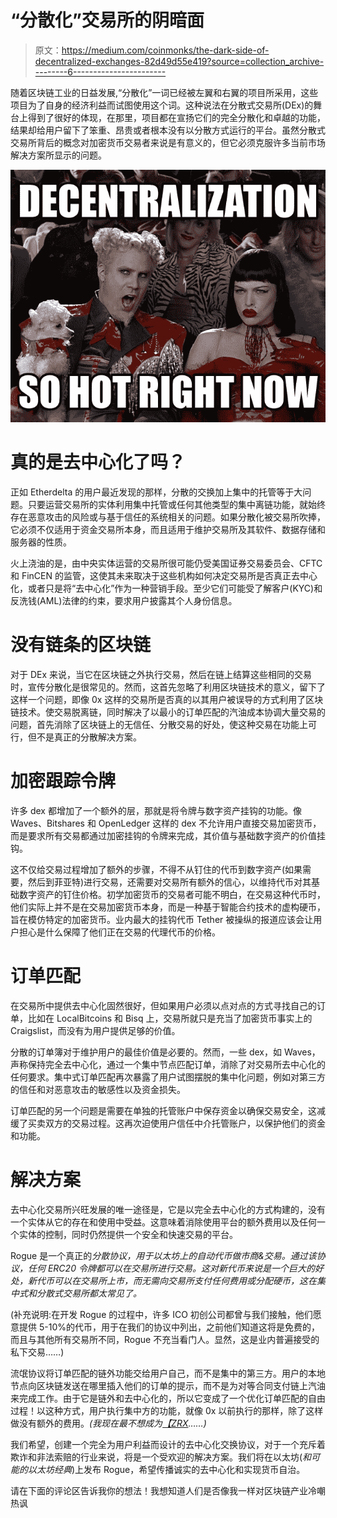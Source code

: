 # “分散化”交易所的阴暗面

> 原文：<https://medium.com/coinmonks/the-dark-side-of-decentralized-exchanges-82d49d55e419?source=collection_archive---------6----------------------->

随着区块链工业的日益发展,“分散化”一词已经被左翼和右翼的项目所采用，这些项目为了自身的经济利益而试图使用这个词。这种说法在分散式交易所(DEx)的舞台上得到了很好的体现，在那里，项目都在宣扬它们的完全分散化和卓越的功能，结果却给用户留下了笨重、昂贵或者根本没有以分散方式运行的平台。虽然分散式交易所背后的概念对加密货币交易者来说是有意义的，但它必须克服许多当前市场解决方案所显示的问题。

![](img/b2100a914212beb2ff28a98dd6c1b2c9.png)

# 真的是去中心化了吗？

正如 Etherdelta 的用户最近发现的那样，分散的交换加上集中的托管等于大问题。只要运营交易所的实体利用集中托管或任何其他类型的集中离链功能，就始终存在恶意攻击的风险或与基于信任的系统相关的问题。如果分散化被交易所吹捧，它必须不仅适用于资金交易所本身，而且适用于维护交易所及其软件、数据存储和服务器的性质。

火上浇油的是，由中央实体运营的交易所很可能仍受美国证券交易委员会、CFTC 和 FinCEN 的监管，这使其未来取决于这些机构如何决定交易所是否真正去中心化，或者只是将“去中心化”作为一种营销手段。至少它们可能受了解客户(KYC)和反洗钱(AML)法律的约束，要求用户披露其个人身份信息。

# 没有链条的区块链

对于 DEx 来说，当它在区块链之外执行交易，然后在链上结算这些相同的交易时，宣传分散化是很常见的。然而，这首先忽略了利用区块链技术的意义，留下了这样一个问题，即像 0x 这样的交易所是否真的以其用户被误导的方式利用了区块链技术。使交易脱离链，同时解决了以最小的订单匹配的汽油成本协调大量交易的问题，首先消除了区块链上的无信任、分散交易的好处，使这种交易在功能上可行，但不是真正的分散解决方案。

# 加密跟踪令牌

许多 dex 都增加了一个额外的层，那就是将令牌与数字资产挂钩的功能。像 Waves、Bitshares 和 OpenLedger 这样的 dex 不允许用户直接交易加密货币，而是要求所有交易都通过加密挂钩的令牌来完成，其价值与基础数字资产的价值挂钩。

这不仅给交易过程增加了额外的步骤，不得不从钉住的代币到数字资产(如果需要，然后到菲亚特)进行交易，还需要对交易所有额外的信心，以维持代币对其基础数字资产的钉住价格。初学加密货币的交易者可能不明白，在交易这种代币时，他们实际上并不是在交易加密货币本身，而是一种基于智能合约技术的虚构硬币，旨在模仿特定的加密货币。业内最大的挂钩代币 Tether 被操纵的报道应该会让用户担心是什么保障了他们正在交易的代理代币的价格。

# 订单匹配

在交易所中提供去中心化固然很好，但如果用户必须以点对点的方式寻找自己的订单，比如在 LocalBitcoins 和 Bisq 上，交易所就只是充当了加密货币事实上的 Craigslist，而没有为用户提供足够的价值。

分散的订单簿对于维护用户的最佳价值是必要的。然而，一些 dex，如 Waves，声称保持完全去中心化，通过一个集中节点匹配订单，消除了对交易所去中心化的任何要求。集中式订单匹配再次暴露了用户试图摆脱的集中化问题，例如对第三方的信任和对恶意攻击的敏感性以及资金损失。

订单匹配的另一个问题是需要在单独的托管账户中保存资金以确保交易安全，这减缓了买卖双方的交易过程。这再次迫使用户信任中介托管账户，以保护他们的资金和功能。

# 解决方案

去中心化交易所兴旺发展的唯一途径是，它是以完全去中心化的方式构建的，没有一个实体从它的存在和使用中受益。这意味着消除使用平台的额外费用以及任何一个实体的控制，同时仍然提供一个安全和快速交易的平台。

Rogue 是一个真正的*分散协议，用于以太坊上的自动代币做市商&交易。通过该协议，任何 ERC20 令牌都可以在交易所进行交易。这对新代币来说是一个巨大的好处，新代币可以在交易所上市，而无需向交易所支付任何费用或分配硬币，这在集中式和分散式交易所都太常见了。*

(补充说明:在开发 Rogue 的过程中，许多 ICO 初创公司都曾与我们接触，他们愿意提供 5-10%的代币，用于在我们的协议中列出，之前他们知道这将是免费的，而且与其他所有交易所不同，Rogue 不充当看门人。显然，这是业内普遍接受的私下交易……)

流氓协议将订单匹配的链外功能交给用户自己，而不是集中的第三方。用户的本地节点向区块链发送在哪里插入他们的订单的提示，而不是为对等合同支付链上汽油来完成工作。由于它是链外和去中心化的，所以它变成了一个优化订单匹配的自由过程！以这种方式，用户执行集中方的功能，就像 0x 以前执行的那样，除了这样做没有额外的费用。*(我现在最不想成为*[*【ZRX*](https://coinmarketcap.com/currencies/0x/)*……)*

我们希望，创建一个完全为用户利益而设计的去中心化交换协议，对于一个充斥着欺诈和非法索赔的行业来说，将是一个受欢迎的解决方案。我们将在以太坊(*和可能的以太坊经典*)上发布 Rogue，希望传播诚实的去中心化和实现货币自治。

请在下面的评论区告诉我你的想法！我想知道人们是否像我一样对区块链产业冷嘲热讽